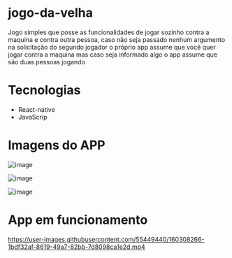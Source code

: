 # jogo-da-velha

Jogo simples que posse as funcionalidades de jogar sozinho contra a maquina e contra outra pessoa, caso não seja passado nenhum argumento na
solicitação do segundo jogador o próprio app assume que você quer jogar contra a maquina mas caso seja informado algo o app assume que são duas
pessoas jogando


# Tecnologias

- React-native
- JavaScrip


# Imagens do APP

![image](https://user-images.githubusercontent.com/55449440/160308074-d0f938df-b823-41c9-8ab3-707808a13706.png)

![image](https://user-images.githubusercontent.com/55449440/160308035-343c41cd-bad7-4fba-b6fa-d7362b446ae0.png)

![image](https://user-images.githubusercontent.com/55449440/160308088-f8467158-7ecf-44fd-aa98-8c79fcfb3cd1.png)




# App em funcionamento



https://user-images.githubusercontent.com/55449440/160308266-1bdf32af-8619-49a7-82bb-7d8098ca1e2d.mp4

